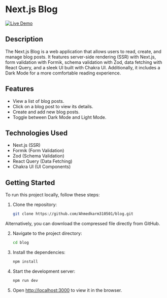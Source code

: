 # Next.js Blog

[![Live Demo](https://img.shields.io/badge/demo-live-blue.svg)](https://blog-alpha-beige.vercel.app/)

## Description

The Next.js Blog is a web application that allows users to read, create, and manage blog posts. It features server-side rendering (SSR) with Next.js, form validation with Formik, schema validation with Zod, data fetching with React Query, and a sleek UI built with Chakra UI. Additionally, it includes a Dark Mode for a more comfortable reading experience.

## Features

- View a list of blog posts.
- Click on a blog post to view its details.
- Create and add new blog posts.
- Toggle between Dark Mode and Light Mode.

## Technologies Used

- Next.js (SSR)
- Formik (Form Validation)
- Zod (Schema Validation)
- React Query (Data Fetching)
- Chakra UI (UI Components)

## Getting Started

To run this project locally, follow these steps:

1. Clone the repository:

   ```bash
   git clone https://github.com/Ahmedkarm310501/blog.git
   ```
Alternatively, you can download the compressed file directly from GitHub.

2. Navigate to the project directory:
   ```bash
   cd blog
   ```
3. Install the dependencies:
   ```bash
   npm install
   ```
4. Start the development server:
   ```bash
   npm run dev
   ```
5. Open [http://localhost:3000](http://localhost:3000) to view it in the browser.
